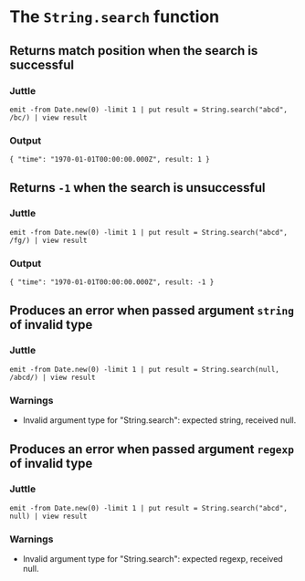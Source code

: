# The `String.search` function

## Returns match position when the search is successful

### Juttle

    emit -from Date.new(0) -limit 1 | put result = String.search("abcd", /bc/) | view result

### Output

    { "time": "1970-01-01T00:00:00.000Z", result: 1 }

## Returns `-1` when the search is unsuccessful

### Juttle

    emit -from Date.new(0) -limit 1 | put result = String.search("abcd", /fg/) | view result

### Output

    { "time": "1970-01-01T00:00:00.000Z", result: -1 }

## Produces an error when passed argument `string` of invalid type

### Juttle

    emit -from Date.new(0) -limit 1 | put result = String.search(null, /abcd/) | view result

### Warnings

  * Invalid argument type for "String.search": expected string, received null.

## Produces an error when passed argument `regexp` of invalid type

### Juttle

    emit -from Date.new(0) -limit 1 | put result = String.search("abcd", null) | view result

### Warnings

  * Invalid argument type for "String.search": expected regexp, received null.
